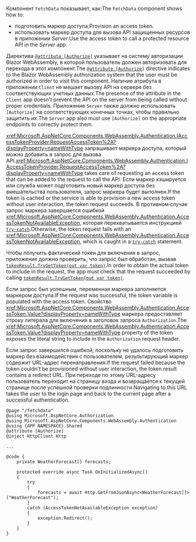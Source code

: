 <span data-ttu-id="ea4c7-101">Компонент `FetchData` показывает, как:</span><span class="sxs-lookup"><span data-stu-id="ea4c7-101">The `FetchData` component shows how to:</span></span>

* <span data-ttu-id="ea4c7-102">подготовить маркер доступа;</span><span class="sxs-lookup"><span data-stu-id="ea4c7-102">Provision an access token.</span></span>
* <span data-ttu-id="ea4c7-103">использовать маркер доступа для вызова API защищенных ресурсов в приложении *Server*.</span><span class="sxs-lookup"><span data-stu-id="ea4c7-103">Use the access token to call a protected resource API in the *Server* app.</span></span>

<span data-ttu-id="ea4c7-104">Директива [`@attribute [Authorize]`](xref:mvc/views/razor#attribute) указывает на систему авторизации Blazor WebAssembly, в которой пользователь должен авторизовать для перехода в этот компонент.</span><span class="sxs-lookup"><span data-stu-id="ea4c7-104">The [`@attribute [Authorize]`](xref:mvc/views/razor#attribute) directive indicates to the Blazor WebAssembly authorization system that the user must be authorized in order to visit this component.</span></span> <span data-ttu-id="ea4c7-105">Наличие атрибута в приложении `Client` не мешает вызову API на сервере без соответствующих учетных данных.</span><span class="sxs-lookup"><span data-stu-id="ea4c7-105">The presence of the attribute in the `Client` app doesn't prevent the API on the server from being called without proper credentials.</span></span> <span data-ttu-id="ea4c7-106">Приложение `Server` также должно использовать `[Authorize]` на соответствующих конечных точках, чтобы правильно защитить их.</span><span class="sxs-lookup"><span data-stu-id="ea4c7-106">The `Server` app also must use `[Authorize]` on the appropriate endpoints to correctly protect them.</span></span>

<span data-ttu-id="ea4c7-107"><xref:Microsoft.AspNetCore.Components.WebAssembly.Authentication.IAccessTokenProvider.RequestAccessToken%2A?displayProperty=nameWithType> запрашивает маркера доступа, который можно добавить в запрос для вызова API.</span><span class="sxs-lookup"><span data-stu-id="ea4c7-107"><xref:Microsoft.AspNetCore.Components.WebAssembly.Authentication.IAccessTokenProvider.RequestAccessToken%2A?displayProperty=nameWithType> takes care of requesting an access token that can be added to the request to call the API.</span></span> <span data-ttu-id="ea4c7-108">Если маркер кэшируется или служба может подготовить новый маркер доступа без вмешательства пользователя, запрос маркера будет выполнен.</span><span class="sxs-lookup"><span data-stu-id="ea4c7-108">If the token is cached or the service is able to provision a new access token without user interaction, the token request succeeds.</span></span> <span data-ttu-id="ea4c7-109">В противном случае запрос маркера завершается ошибкой <xref:Microsoft.AspNetCore.Components.WebAssembly.Authentication.AccessTokenNotAvailableException>, которая перехватывается инструкцией [`try-catch`](/dotnet/csharp/language-reference/keywords/try-catch).</span><span class="sxs-lookup"><span data-stu-id="ea4c7-109">Otherwise, the token request fails with an <xref:Microsoft.AspNetCore.Components.WebAssembly.Authentication.AccessTokenNotAvailableException>, which is caught in a [`try-catch`](/dotnet/csharp/language-reference/keywords/try-catch) statement.</span></span>

<span data-ttu-id="ea4c7-110">Чтобы получить фактический токен для включения в запрос, приложение должно проверить, что запрос был обработан, вызвав [`tokenResult.TryGetToken(out var token)`](xref:Microsoft.AspNetCore.Components.WebAssembly.Authentication.AccessTokenResult.TryGetToken%2A).</span><span class="sxs-lookup"><span data-stu-id="ea4c7-110">In order to obtain the actual token to include in the request, the app must check that the request succeeded by calling [`tokenResult.TryGetToken(out var token)`](xref:Microsoft.AspNetCore.Components.WebAssembly.Authentication.AccessTokenResult.TryGetToken%2A).</span></span>

<span data-ttu-id="ea4c7-111">Если запрос был успешным, переменная маркера заполняется маркером доступа.</span><span class="sxs-lookup"><span data-stu-id="ea4c7-111">If the request was successful, the token variable is populated with the access token.</span></span> <span data-ttu-id="ea4c7-112">Свойство <xref:Microsoft.AspNetCore.Components.WebAssembly.Authentication.AccessToken.Value?displayProperty=nameWithType> маркера предоставляет строку литерала для включения в заголовок запроса `Authorization`.</span><span class="sxs-lookup"><span data-stu-id="ea4c7-112">The <xref:Microsoft.AspNetCore.Components.WebAssembly.Authentication.AccessToken.Value?displayProperty=nameWithType> property of the token exposes the literal string to include in the `Authorization` request header.</span></span>

<span data-ttu-id="ea4c7-113">Если запрос завершился ошибкой, поскольку не удалось подготовить маркер без взаимодействия с пользователем, результирующий маркер содержит URL-адрес перенаправления.</span><span class="sxs-lookup"><span data-stu-id="ea4c7-113">If the request failed because the token couldn't be provisioned without user interaction, the token result contains a redirect URL.</span></span> <span data-ttu-id="ea4c7-114">При переходе по этому URL-адресу пользователь переходит на страницу входа и возвращается к текущей странице после успешной проверки подлинности.</span><span class="sxs-lookup"><span data-stu-id="ea4c7-114">Navigating to this URL takes the user to the login page and back to the current page after a successful authentication.</span></span>

```razor
@page "/fetchdata"
@using Microsoft.AspNetCore.Authorization
@using Microsoft.AspNetCore.Components.WebAssembly.Authentication
@using {APP NAMESPACE}.Shared
@attribute [Authorize]
@inject HttpClient Http

...

@code {
    private WeatherForecast[] forecasts;

    protected override async Task OnInitializedAsync()
    {
        try
        {
            forecasts = await Http.GetFromJsonAsync<WeatherForecast[]>("WeatherForecast");
        }
        catch (AccessTokenNotAvailableException exception)
        {
            exception.Redirect();
        }
    }
}
```
